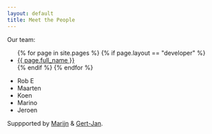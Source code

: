```yaml
---
layout: default
title: Meet the People
---
```


Our team:

<ul>
{% for page in site.pages %} 
{% if page.layout == "developer" %}
<li> <a href="{{ page.url | absolute_url }}">{{ page.full_name }}</a> </li>
{% endif %} 
{% endfor %}
</ul>

 * Rob E
 * Maarten
 * Koen
 * Marino
 * Jeroen

Suppported by [Marijn](https://www.linkedin.com/in/marijnvanderzee/) & [Gert-Jan](https://www.linkedin.com/in/gert-jan-van-staalduinen-30b2aab/).

